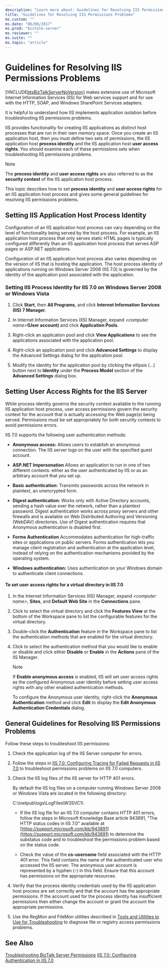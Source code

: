 ```yaml
---
description: "Learn more about: Guidelines for Resolving IIS Permissions Problems"
title: "Guidelines for Resolving IIS Permissions Problems"
ms.custom: ""
ms.date: "06/08/2017"
ms.prod: "biztalk-server"
ms.reviewer: ""
ms.suite: ""
ms.topic: "article"
---
```

# Guidelines for Resolving IIS Permissions Problems
[!INCLUDE[btsBizTalkServerNoVersion](../includes/btsbiztalkservernoversion-md.md)] makes extensive use of Microsoft Internet Information Services (IIS) for Web services support and for use with the HTTP, SOAP, and Windows SharePoint Services adapters.

 It is helpful to understand how IIS implements application isolation before troubleshooting IIS permissions problems.

 IIS provides functionality for creating IIS applications as distinct host processes that are run in their own memory space. Once you create an IIS application host, then you must define two sets of permissions, the IIS application host **process identity** and the IIS application host **user access rights**. You should examine each of these permissions sets when troubleshooting IIS permissions problems.

> [!NOTE]
>  The **process identity** and **user access rights** are also referred to as the **security context** of the IIS application host process.

 This topic describes how to set **process identity** and **user access rights** for an IIS application host process and gives some general guidelines for resolving IIS permissions problems.

## Setting IIS Application Host Process Identity
 Configuration of an IIS application host process can vary depending on the level of functionality being served by the host process. For example, an IIS application host process that only serves static HTML pages is typically configured differently than an IIS application host process that serves ASP pages or ASP.NET applications.

 Configuration of an IIS application host process also varies depending on the version of IIS that is hosting the application. The host process identity of applications running on Windows Server 2008 (IIS 7.0) is governed by the identity of the application pool associated with the application.

### Setting IIS Process Identity for IIS 7.0 on Windows Server 2008 or Windows Vista

1.  Click **Start**, then **All Programs**, and click **Internet Information Services (IIS) 7 Manager**.

2.  In Internet Information Services (IIS) Manager, expand _\<computer name\>_**(User account)** and click **Application Pools**.

3.  Right-click an application pool and click **View Applications** to see the applications associated with the application pool.

4.  Right-click an application pool and click **Advanced Settings** to display the Advanced Settings dialog for the application pool.

5.  Modify the identity for the application pool by clicking the ellipsis (…) button next to **Identity** under the **Process Model** section of the **Advanced Settings** dialog box.

## Setting User Access Rights for the IIS Server
 While process identity governs the security context available to the running IIS application host process, user access permissions govern the security context for the account that is actually accessing the Web page(s) being served. Permissions must be set appropriately for both security contexts to avoid permissions errors.

 IIS 7.0 supports the following user authentication methods:

-   **Anonymous access:** Allows users to establish an anonymous connection. The IIS server logs on the user with the specified guest account.

-   **ASP.NET Impersonation** Allows an application to run in one of two different contexts: either as the user authenticated by IIS or as an arbitrary account that you set up.

-   **Basic authentication:** Transmits passwords across the network in plaintext, an unencrypted form.

-   **Digest authentication:** Works only with Active Directory accounts, sending a hash value over the network, rather than a plaintext password. Digest authentication works across proxy servers and other firewalls and is available on Web Distributed Authoring and Versioning (WebDAV) directories. Use of Digest authentication requires that Anonymous authentication is disabled first.

-   **Forms Authentication** Accommodates authentication for high-traffic sites or applications on public servers. Forms authentication lets you manage client registration and authentication at the application level, instead of relying on the authentication mechanisms provided by the operating system.

-   **Windows authentication:** Uses authentication on your Windows domain to authenticate client connections.

#### To set user access rights for a virtual directory in IIS 7.0

1.  In the Internet Information Services (IIS) Manager, expand *\<computer name\>*, **Sites**, and **Default Web Site** in the **Connections** pane.

2.  Click to select the virtual directory and click the **Features View** at the bottom of the Workspace pane to list the configurable features for the virtual directory.

3.  Double-click the **Authentication** feature in the Workspace pane to list the authentication methods that are enabled for the virtual directory.

4.  Click to select the authentication method that you would like to enable or disable and click either **Disable** or **Enable** in the **Actions** pane of the IIS Manager.

    > [!NOTE]
    >  If **Enable anonymous access** is enabled, IIS will set user access rights as the configured Anonymous user identity before setting user access rights with any other enabled authentication methods.
    >
    >  To configure the Anonymous user identity, right-click the **Anonymous Authentication** method and click **Edit** to display the **Edit Anonymous Authentication Credentials** dialog.

## General Guidelines for Resolving IIS Permissions Problems
 Follow these steps to troubleshoot IIS permissions:

1.  Check the application log of the IIS Server computer for errors.

2.  Follow the steps in [IIS 7.0: Configuring Tracing for Failed Requests in IIS 7.0](/previous-versions/windows/it-pro/windows-server-2008-R2-and-2008/cc731798(v=ws.10)) to troubleshoot permissions problems on IIS 7.0 computers.

3.  Check the IIS log files of the IIS server for HTTP 401 errors.

     By default the IIS log files on a computer running Windows Server 2008 or Windows Vista are located in the following directory:

     C:\inetpub\logs\LogFiles\W3SVC1\

    -   If the IIS log file for an IIS 7.0 computer contains HTTP 401 errors, follow the steps in Microsoft Knowledge Base article 943891, "The HTTP status codes in IIS 7.0" available at [https://support.microsoft.com/kb/943891](https://support.microsoft.com/kb/943891) to determine the substatus code and to troubleshoot the permissions problem based on the status code.

    -   Check the value of the **cs-username** field associated with the HTTP 401 error. This field contains the name of the authenticated user who accessed the IIS server. The anonymous user account is represented by a hyphen (-) in this field. Ensure that this account has permissions on the appropriate resources.

4.  Verify that the process identity credentials used by the IIS application host process are set correctly and that the account has the appropriate permissions. If the account used for the process identity has insufficient permissions then either change the account or grant the account the appropriate permissions.

5.  Use the RegMon and FileMon utilities described in [Tools and Utilities to Use for Troubleshooting](../core/tools-and-utilities-to-use-for-troubleshooting.md) to diagnose file or registry access permissions problems.

## See Also
 [Troubleshooting BizTalk Server Permissions](../core/troubleshooting-biztalk-server-permissions.md)
 [IIS 7.0: Configuring Authentication in IIS 7.0](/previous-versions/windows/it-pro/windows-server-2008-R2-and-2008/cc733010(v=ws.10))